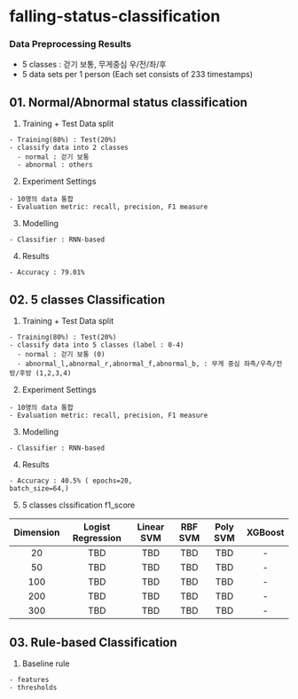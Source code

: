 # falling-status-classification
### Data Preprocessing Results
  - 5 classes : 걷기 보통, 무게중심 우/전/좌/후
  - 5 data sets per 1 person (Each set consists of 233 timestamps) 
  
  
## 01. Normal/Abnormal status classification 
  1. Training + Test Data split 
    
    - Training(80%) : Test(20%)
    - classify data into 2 classes 
      - normal : 걷기 보통
      - abnormal : others
      
  2. Experiment Settings
    
    - 10명의 data 통합
    - Evaluation metric: recall, precision, F1 measure
    
  3. Modelling
    
    - Classifier : RNN-based
    
  4. Results
  
    - Accuracy : 79.01%

## 02. 5 classes Classification
  1. Training + Test Data split 
    
    - Training(80%) : Test(20%)
    - classify data into 5 classes (label : 0-4)
      - normal : 걷기 보통 (0)
      - abnormal_l,abnormal_r,abnormal_f,abnormal_b, : 무게 중심 좌측/우측/전방/후방 (1,2,3,4)
      
  2. Experiment Settings
    
    - 10명의 data 통합
    - Evaluation metric: recall, precision, F1 measure
    
  3. Modelling
    
    - Classifier : RNN-based
    
  4. Results
  
    - Accuracy : 40.5% ( epochs=20,
    batch_size=64,)
   
  5. 5 classes clssification f1_score
  
| Dimension | Logist Regression | Linear SVM  | RBF SVM  | Poly SVM | XGBoost  |
|:---:|:---:|:---:|:---:|:---:|:---:|
| 20  | TBD  | TBD  |TBD  |TBD  |-  |
| 50  | TBD  | TBD  |TBD  |TBD  |-  |
| 100  | TBD  | TBD  |TBD  |TBD  |-  |
| 200  | TBD  | TBD  |TBD  |TBD  |-  |
| 300  | TBD  | TBD  |TBD  |TBD  |-  |


 
## 03. Rule-based Classification

  1. Baseline rule
  
    - features
    - thresholds
    
    
    
  
